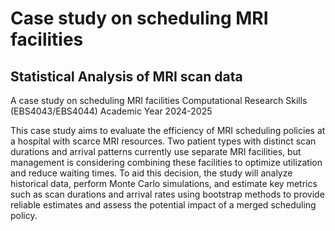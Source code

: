 # Case study on scheduling MRI facilities 

## Statistical Analysis of MRI scan data 

A case study on scheduling MRI facilities
Computational Research Skills (EBS4043/EBS4044)
Academic Year 2024-2025

This case study aims to evaluate the efficiency of MRI scheduling policies at a hospital with scarce MRI resources. Two patient types with distinct scan durations and arrival patterns currently use separate MRI facilities, but management is considering combining these facilities to optimize utilization and reduce waiting times. To aid this decision, the study will analyze historical data, perform Monte Carlo simulations, and estimate key metrics such as scan durations and arrival rates using bootstrap methods to provide reliable estimates and assess the potential impact of a merged scheduling policy.
